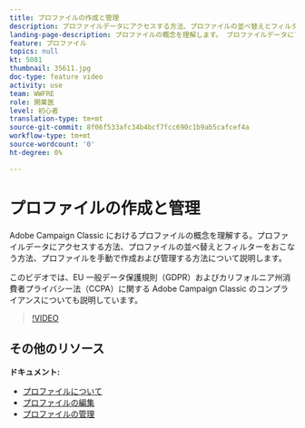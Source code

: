 ```yaml
---
title: プロファイルの作成と管理
description: プロファイルデータにアクセスする方法、プロファイルの並べ替えとフィルターをおこなう方法、プロファイルを手動で作成および管理する方法について説明します。GDPR(General Data Protection Regulation)およびCCPA(California Consumer Privacy Act)のコンプライアンスを理解します。
landing-page-description: プロファイルの概念を理解します。 プロファイルデータにアクセスする方法、プロファイルの並べ替えとフィルターをおこなう方法、プロファイルを手動で作成および管理する方法について説明します。GDPR と CCPA について説明します。
feature: プロファイル
topics: null
kt: 5081
thumbnail: 35611.jpg
doc-type: feature video
activity: use
team: WWFRE
role: 開業医
level: 初心者
translation-type: tm+mt
source-git-commit: 8f06f533afc34b4bcf7fcc690c1b9ab5cafcef4a
workflow-type: tm+mt
source-wordcount: '0'
ht-degree: 0%

---
```



# プロファイルの作成と管理

Adobe Campaign Classic におけるプロファイルの概念を理解する。プロファイルデータにアクセスする方法、プロファイルの並べ替えとフィルターをおこなう方法、プロファイルを手動で作成および管理する方法について説明します。

このビデオでは、EU 一般データ保護規則（GDPR）およびカリフォルニア州消費者プライバシー法（CCPA）に関する Adobe Campaign Classic のコンプライアンスについても説明しています。

>[!VIDEO](https://video.tv.adobe.com/v/35611?quality=12)

## その他のリソース

**ドキュメント:**

* [プロファイルについて](https://docs.adobe.com/content/help/ja-JP/campaign-classic/using/getting-started/profile-management/about-profiles.html)
* [プロファイルの編集](https://docs.adobe.com/content/help/en/campaign-classic/using/getting-started/profile-management/editing-a-profile.html)
* [プロファイルの管理](https://docs.adobe.com/content/help/en/campaign-classic/using/getting-started/profile-management/adding-profiles.html)
